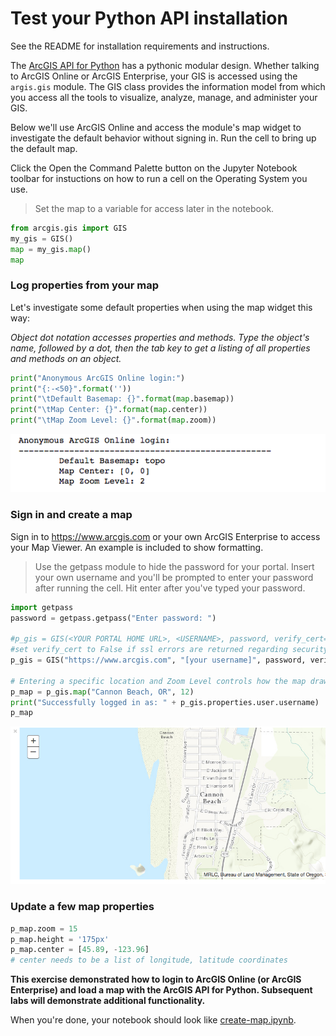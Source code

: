 # Test your Python API installation

See the README for installation requirements and instructions.

The [ArcGIS API for Python](https://developers.arcgis.com/python) has a pythonic modular design. Whether talking to ArcGIS Online or ArcGIS Enterprise, your GIS is accessed using the `argis.gis` module. The GIS class provides the information model from which you access all the tools to visualize, analyze, manage, and administer your GIS.

Below we'll use ArcGIS Online and access the module's map widget to investigate the default behavior without signing in. Run the cell to bring up the default map.

Click the Open the Command Palette button on the Jupyter Notebook toolbar for instuctions on how to run a cell on the Operating System you use.

> Set the map to a variable for access later in the notebook.

```python
from arcgis.gis import GIS
my_gis = GIS()
map = my_gis.map()
map
```

### Log properties from your map

Let's investigate some default properties when using the map widget this way:

_Object dot notation accesses properties and methods. Type the object's name, followed by a dot, then the tab key to get a listing of all properties and methods on an object._

```python
print("Anonymous ArcGIS Online login:")
print("{:-<50}".format(''))
print("\tDefault Basemap: {}".format(map.basemap))
print("\tMap Center: {}".format(map.center))
print("\tMap Zoom Level: {}".format(map.zoom))
```
![map properties](img-map-properties.png)

### Sign in and create a map

Sign in to https://www.arcgis.com or your own ArcGIS Enterprise to access your Map Viewer. An example is included to show formatting.

> Use the getpass module to hide the password for your portal. Insert your own username and you'll be prompted to enter your password after running the cell. Hit enter after you've typed your password.

```python
import getpass
password = getpass.getpass("Enter password: ")

#p_gis = GIS(<YOUR PORTAL HOME URL>, <USERNAME>, password, verify_cert=False)
#set verify_cert to False if ssl errors are returned regarding security
p_gis = GIS("https://www.arcgis.com", "[your username]", password, verify_cert=False)

# Entering a specific location and Zoom Level controls how the map draws
p_map = p_gis.map("Cannon Beach, OR", 12)
print("Successfully logged in as: " + p_gis.properties.user.username)
p_map
```
![cannon beach](img-cannon-beach.png)

### Update a few map properties

```python
p_map.zoom = 15
p_map.height = '175px'
p_map.center = [45.89, -123.96]
# center needs to be a list of longitude, latitude coordinates
```
**This exercise demonstrated how to login to ArcGIS Online (or ArcGIS Enterprise) and load a map with the ArcGIS API for Python. Subsequent labs will demonstrate additional functionality.**

When you're done, your notebook should look like [create-map.ipynb](create-map.ipynb).